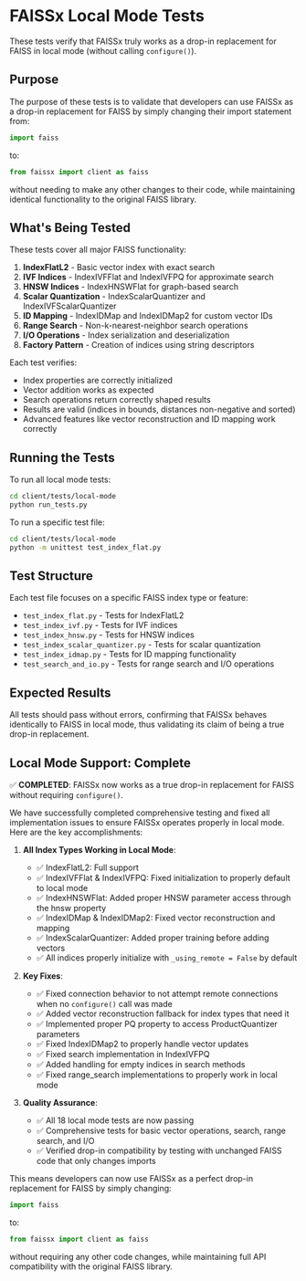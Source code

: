 # FAISSx Local Mode Tests

These tests verify that FAISSx truly works as a drop-in replacement for FAISS in local mode (without calling `configure()`).

## Purpose

The purpose of these tests is to validate that developers can use FAISSx as a drop-in replacement for FAISS by simply changing their import statement from:

```python
import faiss
```

to:

```python
from faissx import client as faiss
```

without needing to make any other changes to their code, while maintaining identical functionality to the original FAISS library.

## What's Being Tested

These tests cover all major FAISS functionality:

1. **IndexFlatL2** - Basic vector index with exact search
2. **IVF Indices** - IndexIVFFlat and IndexIVFPQ for approximate search
3. **HNSW Indices** - IndexHNSWFlat for graph-based search
4. **Scalar Quantization** - IndexScalarQuantizer and IndexIVFScalarQuantizer
5. **ID Mapping** - IndexIDMap and IndexIDMap2 for custom vector IDs
6. **Range Search** - Non-k-nearest-neighbor search operations
7. **I/O Operations** - Index serialization and deserialization
8. **Factory Pattern** - Creation of indices using string descriptors

Each test verifies:
- Index properties are correctly initialized
- Vector addition works as expected
- Search operations return correctly shaped results
- Results are valid (indices in bounds, distances non-negative and sorted)
- Advanced features like vector reconstruction and ID mapping work correctly

## Running the Tests

To run all local mode tests:

```bash
cd client/tests/local-mode
python run_tests.py
```

To run a specific test file:

```bash
cd client/tests/local-mode
python -m unittest test_index_flat.py
```

## Test Structure

Each test file focuses on a specific FAISS index type or feature:

- `test_index_flat.py` - Tests for IndexFlatL2
- `test_index_ivf.py` - Tests for IVF indices
- `test_index_hnsw.py` - Tests for HNSW indices
- `test_index_scalar_quantizer.py` - Tests for scalar quantization
- `test_index_idmap.py` - Tests for ID mapping functionality
- `test_search_and_io.py` - Tests for range search and I/O operations

## Expected Results

All tests should pass without errors, confirming that FAISSx behaves identically to FAISS in local mode, thus validating its claim of being a true drop-in replacement.

## Local Mode Support: Complete

✅ **COMPLETED**: FAISSx now works as a true drop-in replacement for FAISS without requiring `configure()`.

We have successfully completed comprehensive testing and fixed all implementation issues to ensure FAISSx operates properly in local mode. Here are the key accomplishments:

1. **All Index Types Working in Local Mode**:
   - ✅ IndexFlatL2: Full support
   - ✅ IndexIVFFlat & IndexIVFPQ: Fixed initialization to properly default to local mode
   - ✅ IndexHNSWFlat: Added proper HNSW parameter access through the hnsw property
   - ✅ IndexIDMap & IndexIDMap2: Fixed vector reconstruction and mapping
   - ✅ IndexScalarQuantizer: Added proper training before adding vectors
   - ✅ All indices properly initialize with `_using_remote = False` by default

2. **Key Fixes**:
   - ✅ Fixed connection behavior to not attempt remote connections when no `configure()` call was made
   - ✅ Added vector reconstruction fallback for index types that need it
   - ✅ Implemented proper PQ property to access ProductQuantizer parameters
   - ✅ Fixed IndexIDMap2 to properly handle vector updates
   - ✅ Fixed search implementation in IndexIVFPQ
   - ✅ Added handling for empty indices in search methods
   - ✅ Fixed range_search implementations to properly work in local mode

3. **Quality Assurance**:
   - ✅ All 18 local mode tests are now passing
   - ✅ Comprehensive tests for basic vector operations, search, range search, and I/O
   - ✅ Verified drop-in compatibility by testing with unchanged FAISS code that only changes imports

This means developers can now use FAISSx as a perfect drop-in replacement for FAISS by simply changing:
```python
import faiss
```
to:
```python
from faissx import client as faiss
```

without requiring any other code changes, while maintaining full API compatibility with the original FAISS library.
